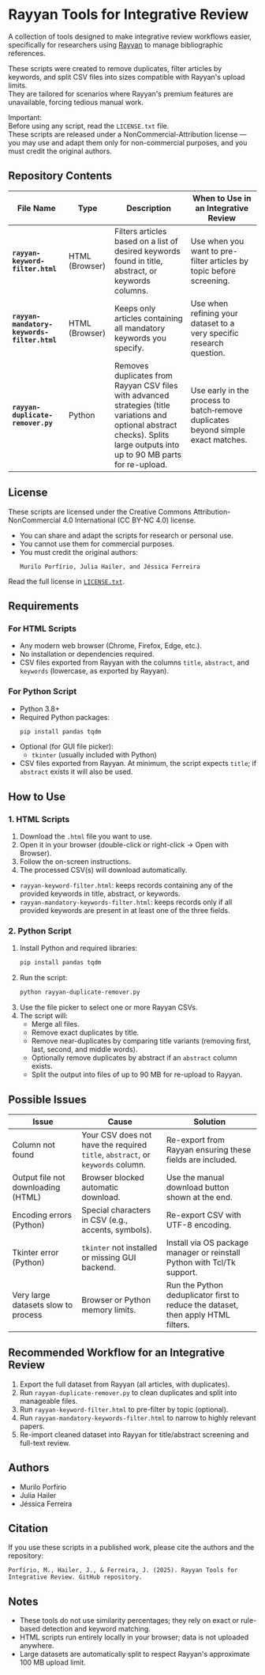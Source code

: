 # Rayyan Tools for Integrative Review

A collection of tools designed to make integrative review workflows easier, specifically for researchers using [Rayyan](https://www.rayyan.ai/) to manage bibliographic references.

These scripts were created to remove duplicates, filter articles by keywords, and split CSV files into sizes compatible with Rayyan's upload limits.  
They are tailored for scenarios where Rayyan's premium features are unavailable, forcing tedious manual work.

Important:  
Before using any script, read the `LICENSE.txt` file.  
These scripts are released under a NonCommercial-Attribution license — you may use and adapt them only for non-commercial purposes, and you must credit the original authors.

## Repository Contents

| File Name | Type | Description | When to Use in an Integrative Review |
|-----------|------|-------------|--------------------------------------|
| **`rayyan-keyword-filter.html`** | HTML (Browser) | Filters articles based on a list of desired keywords found in title, abstract, or keywords columns. | Use when you want to pre-filter articles by topic before screening. |
| **`rayyan-mandatory-keywords-filter.html`** | HTML (Browser) | Keeps only articles containing all mandatory keywords you specify. | Use when refining your dataset to a very specific research question. |
| **`rayyan-duplicate-remover.py`** | Python | Removes duplicates from Rayyan CSV files with advanced strategies (title variations and optional abstract checks). Splits large outputs into up to 90 MB parts for re-upload. | Use early in the process to batch‑remove duplicates beyond simple exact matches. |

## License

These scripts are licensed under the Creative Commons Attribution-NonCommercial 4.0 International (CC BY-NC 4.0) license.

- You can share and adapt the scripts for research or personal use.
- You cannot use them for commercial purposes.
- You must credit the original authors:
  ```
  Murilo Porfírio, Julia Hailer, and Jéssica Ferreira
  ```

Read the full license in [`LICENSE.txt`](LICENSE.txt).

## Requirements

### For HTML Scripts
- Any modern web browser (Chrome, Firefox, Edge, etc.).
- No installation or dependencies required.
- CSV files exported from Rayyan with the columns `title`, `abstract`, and `keywords` (lowercase, as exported by Rayyan).

### For Python Script
- Python 3.8+
- Required Python packages:
  ```bash
  pip install pandas tqdm
  ```
- Optional (for GUI file picker):
  - `tkinter` (usually included with Python)
- CSV files exported from Rayyan. At minimum, the script expects `title`; if `abstract` exists it will also be used.

## How to Use

### 1. HTML Scripts
1. Download the `.html` file you want to use.
2. Open it in your browser (double-click or right-click → Open with Browser).
3. Follow the on-screen instructions.
4. The processed CSV(s) will download automatically.

- `rayyan-keyword-filter.html`: keeps records containing any of the provided keywords in title, abstract, or keywords.  
- `rayyan-mandatory-keywords-filter.html`: keeps records only if all provided keywords are present in at least one of the three fields.

### 2. Python Script
1. Install Python and required libraries:
   ```bash
   pip install pandas tqdm
   ```
2. Run the script:
   ```bash
   python rayyan-duplicate-remover.py
   ```
3. Use the file picker to select one or more Rayyan CSVs.
4. The script will:
   - Merge all files.
   - Remove exact duplicates by title.
   - Remove near-duplicates by comparing title variants (removing first, last, second, and middle words).
   - Optionally remove duplicates by abstract if an `abstract` column exists.
   - Split the output into files of up to 90 MB for re-upload to Rayyan.

## Possible Issues

| Issue | Cause | Solution |
|-------|-------|----------|
| Column not found | Your CSV does not have the required `title`, `abstract`, or `keywords` column. | Re-export from Rayyan ensuring these fields are included. |
| Output file not downloading (HTML) | Browser blocked automatic download. | Use the manual download button shown at the end. |
| Encoding errors (Python) | Special characters in CSV (e.g., accents, symbols). | Re-export CSV with UTF-8 encoding. |
| Tkinter error (Python) | `tkinter` not installed or missing GUI backend. | Install via OS package manager or reinstall Python with Tcl/Tk support. |
| Very large datasets slow to process | Browser or Python memory limits. | Run the Python deduplicator first to reduce the dataset, then apply HTML filters. |

## Recommended Workflow for an Integrative Review

1. Export the full dataset from Rayyan (all articles, with duplicates).
2. Run `rayyan-duplicate-remover.py` to clean duplicates and split into manageable files.
3. Run `rayyan-keyword-filter.html` to pre-filter by topic (optional).
4. Run `rayyan-mandatory-keywords-filter.html` to narrow to highly relevant papers.
5. Re-import cleaned dataset into Rayyan for title/abstract screening and full-text review.

## Authors
- Murilo Porfírio
- Julia Hailer
- Jéssica Ferreira

## Citation
If you use these scripts in a published work, please cite the authors and the repository:

```
Porfírio, M., Hailer, J., & Ferreira, J. (2025). Rayyan Tools for Integrative Review. GitHub repository.
```

## Notes
- These tools do not use similarity percentages; they rely on exact or rule-based detection and keyword matching.
- HTML scripts run entirely locally in your browser; data is not uploaded anywhere.
- Large datasets are automatically split to respect Rayyan's approximate 100 MB upload limit.
